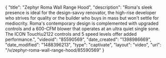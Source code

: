 {
    "title": "Zephyr Roma Wall Range Hood",
    "description": "Roma's sleek presence is ideal for the design-savvy renovator, the high-rise developer who strives for quality or the builder who buys in mass but won't settle for mediocrity. Roma's contemporary design is complemented with upgraded controls and a 600-CFM blower that operates at an ultra quiet single sone. The ICON Touch\u2122 controls and 5 speed levels offer added performance.",
    "videoid": "85590569",
    "date_created": "1398986669",
    "date_modified": "1488396213",
    "type": "captivate",
    "layout": "video",
    "url": "\/v\/zephyr-roma-wall-range-hood\/85590569"
}